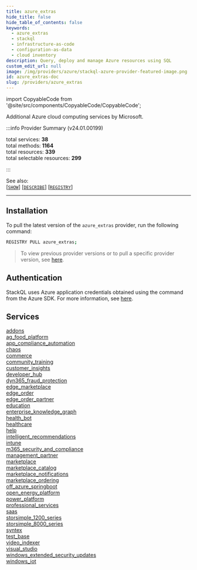 ```yaml
---
title: azure_extras
hide_title: false
hide_table_of_contents: false
keywords:
  - azure_extras
  - stackql
  - infrastructure-as-code
  - configuration-as-data
  - cloud inventory
description: Query, deploy and manage Azure resources using SQL
custom_edit_url: null
image: /img/providers/azure/stackql-azure-provider-featured-image.png
id: azure_extras-doc
slug: /providers/azure_extras
---
```


import CopyableCode from '@site/src/components/CopyableCode/CopyableCode';

Additional Azure cloud computing services by Microsoft.  
    
:::info Provider Summary (v24.01.00199)

<div class="row">
<div class="providerDocColumn">
<span>total services:&nbsp;<b>38</b></span><br />
<span>total methods:&nbsp;<b>1164</b></span><br />
</div>
<div class="providerDocColumn">
<span>total resources:&nbsp;<b>339</b></span><br />
<span>total selectable resources:&nbsp;<b>299</b></span><br />
</div>
</div>

:::

See also:   
[[` SHOW `]](https://stackql.io/docs/language-spec/show) [[` DESCRIBE `]](https://stackql.io/docs/language-spec/describe)  [[` REGISTRY `]](https://stackql.io/docs/language-spec/registry)
* * * 

## Installation

To pull the latest version of the `azure_extras` provider, run the following command:  

```bash
REGISTRY PULL azure_extras;
```
> To view previous provider versions or to pull a specific provider version, see [here](https://stackql.io/docs/language-spec/registry).  

## Authentication


StackQL uses Azure application credentials obtained using the <CopyableCode code="az login" /> command from the Azure SDK.  For more information, see <a href="https://learn.microsoft.com/en-us/cli/azure/authenticate-azure-cli">here</a>.

## Services
<div class="row">
<div class="providerDocColumn">
<a href="/providers/azure_extras/addons/">addons</a><br />
<a href="/providers/azure_extras/ag_food_platform/">ag_food_platform</a><br />
<a href="/providers/azure_extras/app_compliance_automation/">app_compliance_automation</a><br />
<a href="/providers/azure_extras/chaos/">chaos</a><br />
<a href="/providers/azure_extras/commerce/">commerce</a><br />
<a href="/providers/azure_extras/community_training/">community_training</a><br />
<a href="/providers/azure_extras/customer_insights/">customer_insights</a><br />
<a href="/providers/azure_extras/developer_hub/">developer_hub</a><br />
<a href="/providers/azure_extras/dyn365_fraud_protection/">dyn365_fraud_protection</a><br />
<a href="/providers/azure_extras/edge_marketplace/">edge_marketplace</a><br />
<a href="/providers/azure_extras/edge_order/">edge_order</a><br />
<a href="/providers/azure_extras/edge_order_partner/">edge_order_partner</a><br />
<a href="/providers/azure_extras/education/">education</a><br />
<a href="/providers/azure_extras/enterprise_knowledge_graph/">enterprise_knowledge_graph</a><br />
<a href="/providers/azure_extras/health_bot/">health_bot</a><br />
<a href="/providers/azure_extras/healthcare/">healthcare</a><br />
<a href="/providers/azure_extras/help/">help</a><br />
<a href="/providers/azure_extras/intelligent_recommendations/">intelligent_recommendations</a><br />
<a href="/providers/azure_extras/intune/">intune</a><br />
</div>
<div class="providerDocColumn">
<a href="/providers/azure_extras/m365_security_and_compliance/">m365_security_and_compliance</a><br />
<a href="/providers/azure_extras/management_partner/">management_partner</a><br />
<a href="/providers/azure_extras/marketplace/">marketplace</a><br />
<a href="/providers/azure_extras/marketplace_catalog/">marketplace_catalog</a><br />
<a href="/providers/azure_extras/marketplace_notifications/">marketplace_notifications</a><br />
<a href="/providers/azure_extras/marketplace_ordering/">marketplace_ordering</a><br />
<a href="/providers/azure_extras/off_azure_springboot/">off_azure_springboot</a><br />
<a href="/providers/azure_extras/open_energy_platform/">open_energy_platform</a><br />
<a href="/providers/azure_extras/power_platform/">power_platform</a><br />
<a href="/providers/azure_extras/professional_services/">professional_services</a><br />
<a href="/providers/azure_extras/saas/">saas</a><br />
<a href="/providers/azure_extras/storsimple_1200_series/">storsimple_1200_series</a><br />
<a href="/providers/azure_extras/storsimple_8000_series/">storsimple_8000_series</a><br />
<a href="/providers/azure_extras/syntex/">syntex</a><br />
<a href="/providers/azure_extras/test_base/">test_base</a><br />
<a href="/providers/azure_extras/video_indexer/">video_indexer</a><br />
<a href="/providers/azure_extras/visual_studio/">visual_studio</a><br />
<a href="/providers/azure_extras/windows_extended_security_updates/">windows_extended_security_updates</a><br />
<a href="/providers/azure_extras/windows_iot/">windows_iot</a><br />
</div>
</div>
